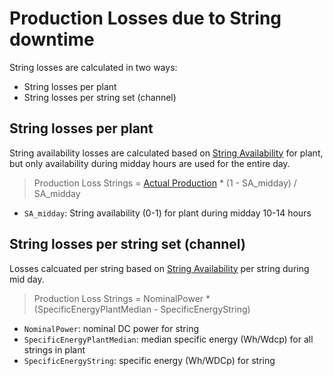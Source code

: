 # Production Losses due to String downtime

String losses are calculated in two ways:
- String losses per plant
- String losses per string set (channel)

## String losses per plant
String availability losses are calculated based on [String Availability](../availability_and_downtime/string_availability.md) for plant, but only availability during midday hours are used for the entire day.

> Production Loss Strings = [Actual Production](../yield_and_weather/actual_production.md) * (1 - SA_midday) / SA_midday

- `SA_midday`: String availability (0-1) for plant during midday 10-14 hours

## String losses per string set (channel) 
Losses calcuated per string based on [String Availability](../availability_and_downtime/string_availability.md) per string during mid day.

> Production Loss Strings =  NominalPower * (SpecificEnergyPlantMedian - SpecificEnergyString)

- `NominalPower`: nominal DC power for string
- `SpecificEnergyPlantMedian`: median specific energy (Wh/Wdcp) for all strings in plant
- `SpecificEnergyString`: specific energy (Wh/WDCp) for string